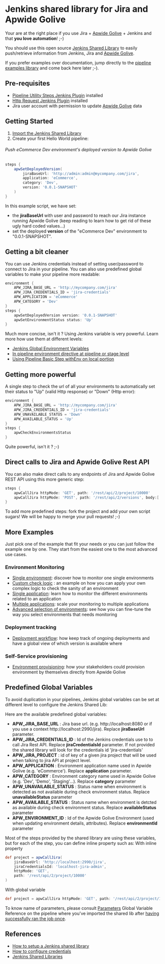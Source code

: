 # Jenkins shared library for Jira and Apwide Golive

Your are at the right place if you use Jira + [Apwide Golive](https://marketplace.atlassian.com/apps/1212239/golive-environment-release-for-jira) + Jenkins and that **you love automation**! ;-)

You should use this open source [Jenkins Shared Library](https://jenkins.io/doc/book/pipeline/shared-libraries/) to easily push/retrieve information from Jenkins, Jira and [Apwide Golive](https://marketplace.atlassian.com/apps/1212239/golive-environment-release-for-jira).

If you prefer examples over documentation, jump directly to the [pipeline examples library](./examples) and come back here later ;-).

## Pre-requisites

* [Pipeline Utility Steps Jenkins Plugin](https://wiki.jenkins.io/display/JENKINS/Pipeline+Utility+Steps+Plugin) installed
* [Http Request Jenkins Plugin](https://wiki.jenkins.io/display/JENKINS/HTTP+Request+Plugin) installed
* Jira user account with permission to update [Apwide Golive](https://marketplace.atlassian.com/apps/1212239/golive-environment-release-for-jira) data


## Getting Started

1. [Import the Jenkins Shared Library](https://stackoverflow.com/questions/41162177/jenkins-pipeline-how-to-add-help-for-global-shared-library)
1. Create your first Hello World pipeline:

###### Push eCommerce Dev environment's deployed version to Apwide Golive
```groovy
steps {
    apwSetDeployedVersion(
        jiraBaseUrl: 'http://admin:admin@mycompany.com/jira',
        application: 'eCommerce',
        category: 'Dev',
        version: '0.0.1-SNAPSHOT'
    )
}
```
In this example script, we have set:
* the **jiraBaseUrl** with user and password to reach our Jira instance running Apwide Golive (keep reading to learn how to get rid of these ugly hard coded values...)
* set the deployed **version** of the "eCommerce Dev" environment to "0.0.1-SNAPSHOT".

## Getting a bit cleaner

You can use Jenkins credentials instead of setting user/password to connect to Jira in your pipeline.
You can also use predefined global variables to make your pipeline more readable:

```groovy
environment {
    APW_JIRA_BASE_URL = 'http://mycompany.com/jira'
    APW_JIRA_CREDENTIALS_ID = 'jira-credentials'
    APW_APPLICATION = 'eCommerce'
    APW_CATEGORY = 'Dev'
}
steps {
    apwSetDeployedVersion version: '0.0.1-SNAPSHOT'
    apwSetEnvironmentStatus status: 'Up'
}
```

Much more concise, isn't it ?
Using Jenkins variable is very powerful. Learn more how use them at different levels:
* [Jenkins Global Environment Variables](https://wiki.jenkins.io/display/JENKINS/Global+Variable+String+Parameter+Plugin)
* [In pipeline environment directive at pipeline or stage level](https://jenkins.io/doc/book/pipeline/syntax/#environment)
* [Using Pipeline Basic Step withEnv on local portion](https://jenkins.io/doc/pipeline/steps/workflow-basic-steps/#withenv-set-environment-variables)

## Getting more powerful

A single step to check the url of all your environments to automatically set their status to "Up" (valid Http response) or "Down" (Http error):

```groovy
environment {
    APW_JIRA_BASE_URL = 'http://mycompany.com/jira'
    APW_JIRA_CREDENTIALS_ID = 'jira-credentials'
    APW_UNAVAILABLE_STATUS = 'Down'
    APW_AVAILABLE_STATUS = 'Up'
}
steps {
    apwCheckEnvironmentsStatus
}
```
Quite powerful, isn't it ? ;-)


## Direct calls to Jira and Apwide Golive Rest API

You can also make direct calls to any endpoints of Jira and Apwide Golive REST API using this more generic step:

```groovy
steps {
    apwCallJira httpMode: 'GET', path: '/rest/api/2/project/10000'
    apwCallJira httpMode: 'POST', path: '/rest/api/2/versions', body:[:]
}
```

To add more predefined steps: fork the project and add your own script sugars! We will be happy to merge your pull requests! ;-)

## More Examples

Just pick one of the example that fit your needs or you can just follow the example one by one. They start from the easiest one to the most advanced use cases.

### Environment Monitoring
* [Single environment](./examples/monitoring/single-environment): discover how to monitor one single environments
* [Custom check logic](./examples/monitoring/custom-check) : an example on how you can apply your own complex logic to check the sanity of an environment
* [Single application](./examples/monitoring/single-application): learn how to monitor the different environments related to an application
* [Multiple applications](./examples/monitoring/multi-application): scale your monitoring to multiple applications
* [Advanced selection of environments](./examples/monitoring/criteria-selection): see how you can fine-tune the way you select environments that needs monitoring
 
### Deployment tracking
* [Deployment workflow](./examples/deployment/simple-build-deploy): how keep track of ongoing deployments and have a global view of which version is available where

### Self-Service provisioning
* [Environment provisioning](./examples/self-service/): how your stakeholders could provision environment by themselves directly from Apwide Golive

## Predefined Global Variables
To avoid duplication in your pipelines, Jenkins global variables can be set at different level to configure the Jenkins Shared Lib:

Here are the available predefined global variables:
* **APW_JIRA_BASE_URL** : Jira base url. (e.g. http://localhost:8080 or if you use a context http://localhost:2990/jira). Replace **jiraBaseUrl** parameter.
* **APW_JIRA_CREDENTIALS_ID** : Id of the Jenkins credentials use to to call Jira Rest API. Replace **jiraCredentialsId** parameter. If not provided the shared library
will look for the credentials id 'jira-credentials'
* **APW_JIRA_PROJECT** : id of key of a given jira project that will be used when talking to jira API at project level.
* **APW_APPLICATION** : Environment application name used in Apwide Golive (e.g. 'eCommerce'). Replace **application** parameter.
* **APW_CATEGORY** : Environment category name used in Apwide Golive (e.g. 'Dev', 'Demo', 'Staging'...). Replace **category** parameter
* **APW_UNAVAILABLE_STATUS** : Status name when environment is detected as not available during check environment status. Replace **unavailableStatus** parameter
* **APW_AVAILABLE_STATUS** : Status name when environment is detcted as available during check environment status. Replace **availableStatus** parameter
* **APW_ENVIRONMENT_ID** : Id of the Apwide Golive Environment (used when updating environment details, attributes). Replace **environmentId** parameter

Most of the steps provided by the shared library are using these variables, but for each of the step, you can define inline property such as:
With inline property
```groovy
def project = apwCallJira(
    jiraBaseUrl: 'http://localhost:2990/jira',
    jiraCredentialsId: 'localhost-jira-admin',
    httpMode: 'GET',
    path: '/rest/api/2/project/10000'
)
```
With global variable
```groovy
def project = apwCallJira httpMode: 'GET', path: '/rest/api/2/project/10000'
```

To know name of parameters, please consult [Parameters](./src/com/apwide/jenkins/util/Parameters.groovy) Global Variable Reference on the pipeline where you've imported the shared lib
after [having successfully ran the job once](https://stackoverflow.com/questions/41162177/jenkins-pipeline-how-to-add-help-for-global-shared-library).

## References
* [How to setup a Jenkins shared library](https://jenkins.io/doc/book/pipeline/shared-libraries/)
* [How to configure credentials](https://jenkins.io/doc/book/using/using-credentials/)
* [Jenkins Shared Libraries](https://jenkins.io/doc/book/pipeline/shared-libraries/)
